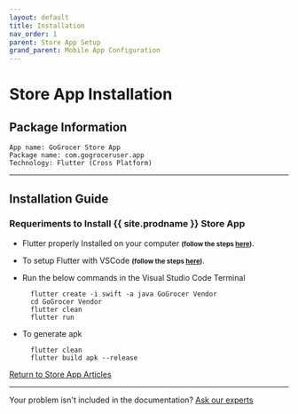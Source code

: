 ```yaml
---
layout: default
title: Installation
nav_order: 1
parent: Store App Setup
grand_parent: Mobile App Configuration
---
```

# Store App Installation
## Package Information

    App name: GoGrocer Store App
    Package name: com.gogroceruser.app
    Technology: Flutter (Cross Platform)

***

## Installation Guide 

### Requeriments to Install {{ site.prodname }} Store App

* Flutter properly Installed on your computer <small>**(follow the steps [here](https://docs.flutter.dev/get-started/install/windows))**</small>.

* To setup Flutter with VSCode <small>**(follow the steps [here](https://docs.flutter.dev/get-started/editor?tab=vscode))**</small>.

* Run the below commands in the Visual Studio Code Terminal
    
        flutter create -i swift -a java GoGrocer Vendor
        cd GoGrocer Vendor
        flutter clean
        flutter run
        

* To generate apk

        flutter clean
        flutter build apk --release 

<p class="text-center">
    <a href="/docs/mobile/store/" class="btn btn-purple">Return to Store App Articles</a>
</p>

-----------
Your problem isn't included in the documentation? [Ask our experts](/sendingTicket)